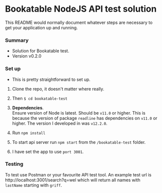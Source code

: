 # Bookatable NodeJS API test solution #

This README would normally document whatever steps are necessary to get your application up and running.

### Summary ###

* Solution for Bookatable test.
* Version v0.2.0

### Set up ###

* This is pretty straightforward to set up. 

1. Clone the repo, it doesn't matter where really.
2. Then `$ cd bookatable-test`
3. **Dependencies**.  
    Ensure version of Node is latest. Should be `v11.0` or higher. This is because the version of 
   package `readline` has dependencies on `v11.0` or higher. 
   The version I developed in was `v12.2.0`.

4. Run `npm install`
5. To start api server run `npm start` from the `/bookatable-test` folder.
6. I have set the app to use `port 3001`.

### Testing ###
 To test use Postman or your favourite API test tool. 
 An example test url is http://localhost:3001/search?q=wel which will return all names with `lastName` starting with `griff`.

